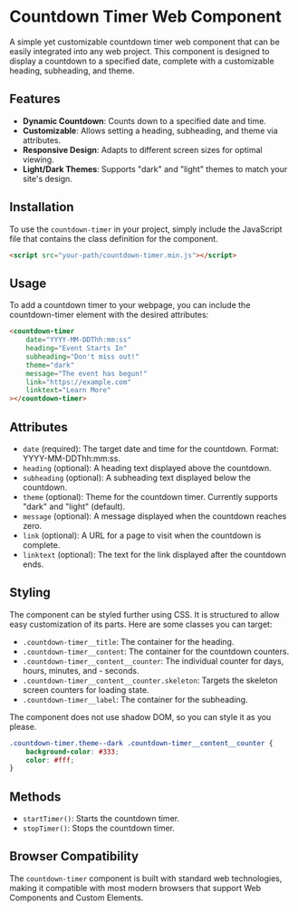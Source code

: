 # Countdown Timer Web Component

A simple yet customizable countdown timer web component that can be easily integrated into any web project. This component is designed to display a countdown to a specified date, complete with a customizable heading, subheading, and theme.

## Features

- **Dynamic Countdown**: Counts down to a specified date and time.
- **Customizable**: Allows setting a heading, subheading, and theme via attributes.
- **Responsive Design**: Adapts to different screen sizes for optimal viewing.
 - **Light/Dark Themes**: Supports "dark" and "light" themes to match your site's design.

## Installation

To use the `countdown-timer` in your project, simply include the JavaScript file that contains the class definition for the component.

```html
<script src="your-path/countdown-timer.min.js"></script>
```

## Usage

To add a countdown timer to your webpage, you can include the countdown-timer element with the desired attributes:

```html
<countdown-timer
    date="YYYY-MM-DDThh:mm:ss"
    heading="Event Starts In"
    subheading="Don't miss out!"
    theme="dark"
    message="The event has begun!"
    link="https://example.com"
    linktext="Learn More"
></countdown-timer>

```

## Attributes

 - `date` (required): The target date and time for the countdown. Format: YYYY-MM-DDThh:mm:ss.
 - `heading` (optional): A heading text displayed above the countdown.
 - `subheading` (optional): A subheading text displayed below the countdown.
 - `theme` (optional): Theme for the countdown timer. Currently supports "dark" and "light" (default).
  - `message` (optional): A message displayed when the countdown reaches zero.
 - `link` (optional): A URL for a page to visit when the countdown is complete.
 - `linktext` (optional): The text for the link displayed after the countdown ends.

## Styling

The component can be styled further using CSS. It is structured to allow easy customization of its parts. Here are some classes you can target:

 - `.countdown-timer__title`: The container for the heading.
 - `.countdown-timer__content`: The container for the countdown counters.
 - `.countdown-timer__content__counter`: The individual counter for days, hours, minutes, and  - seconds.
 - `.countdown-timer__content__counter.skeleton`: Targets the skeleton screen counters for loading state.
 - `.countdown-timer__label`: The container for the subheading.

 The component does not use shadow DOM, so you can style it as you please.

```css
.countdown-timer.theme--dark .countdown-timer__content__counter {
    background-color: #333;
    color: #fff;
}
```

## Methods

 - `startTimer()`: Starts the countdown timer.
 - `stopTimer()`: Stops the countdown timer.

## Browser Compatibility

The `countdown-timer` component is built with standard web technologies, making it compatible with most modern browsers that support Web Components and Custom Elements.